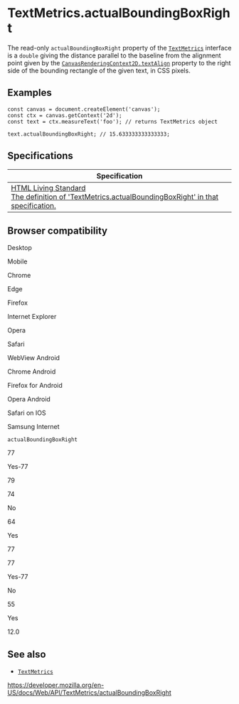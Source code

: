 TextMetrics.actualBoundingBoxRight
==================================

The read-only `actualBoundingBoxRight` property of the [`TextMetrics`](../textmetrics) interface is a `double` giving the distance parallel to the baseline from the alignment point given by the [`CanvasRenderingContext2D.textAlign`](../canvasrenderingcontext2d/textalign) property to the right side of the bounding rectangle of the given text, in CSS pixels.

Examples
--------

    const canvas = document.createElement('canvas');
    const ctx = canvas.getContext('2d');
    const text = ctx.measureText('foo'); // returns TextMetrics object

    text.actualBoundingBoxRight; // 15.633333333333333;

Specifications
--------------

<table><thead><tr class="header"><th>Specification</th></tr></thead><tbody><tr class="odd"><td><a href="https://html.spec.whatwg.org/multipage/scripting.html#dom-textmetrics-actualboundingboxright">HTML Living Standard<br />
<span class="small">The definition of 'TextMetrics.actualBoundingBoxRight' in that specification.</span></a></td></tr></tbody></table>

Browser compatibility
---------------------

Desktop

Mobile

Chrome

Edge

Firefox

Internet Explorer

Opera

Safari

WebView Android

Chrome Android

Firefox for Android

Opera Android

Safari on IOS

Samsung Internet

`actualBoundingBoxRight`

77

Yes-77

79

74

No

64

Yes

77

77

Yes-77

No

55

Yes

12.0

See also
--------

-   [`TextMetrics`](../textmetrics)

<a href="https://developer.mozilla.org/en-US/docs/Web/API/TextMetrics/actualBoundingBoxRight" class="_attribution-link">https://developer.mozilla.org/en-US/docs/Web/API/TextMetrics/actualBoundingBoxRight</a>
